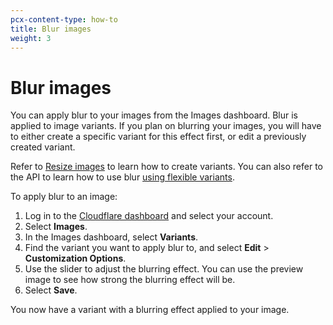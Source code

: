```yaml
---
pcx-content-type: how-to
title: Blur images
weight: 3
---
```


# Blur images

You can apply blur to your images from the Images dashboard. Blur is applied to image variants. If you plan on blurring your images, you will have to either create a specific variant for this effect first, or edit a previously created variant. 

Refer to [Resize images](/images/cloudflare-images/transform/resize-images/) to learn how to create variants. You can also refer to the API to learn how to use blur [using flexible variants](/images/cloudflare-images/transform/flexible-variants/#blur).

To apply blur to an image:

1. Log in to the [Cloudflare dashboard](https://dash.cloudflare.com/login) and select your account.
2. Select **Images**.
3. In the Images dashboard, select **Variants**.
4. Find the variant you want to apply blur to, and select **Edit** > **Customization Options**.
5. Use the slider to adjust the blurring effect. You can use the preview image to see how strong the blurring effect will be.
6. Select **Save**.

You now have a variant with a blurring effect applied to your image.